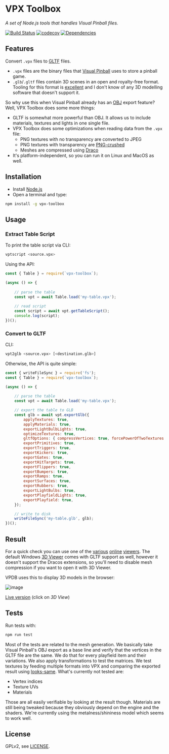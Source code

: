 # VPX Toolbox

*A set of Node.js tools that handles Visual Pinball files.*

[![Build Status][travis-image]][travis-url]
[![codecov](https://codecov.io/gh/vpdb/vpx-toolbox/branch/master/graph/badge.svg)](https://codecov.io/gh/vpdb/vpx-toolbox)
[![Dependencies][dependencies-image]][dependencies-url]

## Features

Convert `.vpx` files to [GLTF](https://www.khronos.org/gltf/) files.

- `.vpx` files are the binary files that [Visual Pinball](https://sourceforge.net/projects/vpinball/) 
  uses to store a pinball game.
- `.glb`/`.gltf` files contain 3D scenes in an open and royalty-free format. 
  Tooling for this format is [excellent](https://github.com/KhronosGroup/glTF#gltf-tools)
  and I don't know of any 3D modelling software that doesn't support it.

So why use this when Visual Pinball already has an [OBJ](https://en.wikipedia.org/wiki/Wavefront_.obj_file)
export feature? Well, VPX Toolbox does some more things:

- GLTF is somewhat more powerful than OBJ. It allows us to include materials, 
  textures and lights in one single file.
- VPX Toolbox does some optimizations when reading data from the `.vpx` file:
   - PNG textures with no transparency are converted to JPEG
   - PNG textures with transparency are [PNG-crushed](https://en.wikipedia.org/wiki/Pngcrush)
   - Meshes are compressed using [Draco](https://google.github.io/draco/)
- It's platform-independent, so you can run it on Linux and MacOS as well.   

## Installation

- Install [Node.js](https://nodejs.org/en/)
- Open a terminal and type:

```bash
npm install -g vpx-toolbox
```

## Usage

### Extract Table Script

To print the table script via CLI:

```bash
vptscript <source.vpx>
```

Using the API:

```js
const { Table } = require(`vpx-toolbox`);

(async () => {
	
	// parse the table
	const vpt = await Table.load('my-table.vpx');
	
	// read script
	const script = await vpt.getTableScript();
	console.log(script);
})();
```

### Convert to GLTF

CLI:

```bash
vpt2glb <source.vpx> [<destination.glb>]
```
    
Otherwise, the API is quite simple:

```js
const { writeFileSync } = require('fs');
const { Table } = require(`vpx-toolbox`);

(async () => {
	
	// parse the table
	const vpt = await Table.load('my-table.vpx');

	// export the table to GLB
	const glb = await vpt.exportGlb({
		applyTextures: true,
		applyMaterials: true,
		exportLightBulbLights: true,
		optimizeTextures: true,
		gltfOptions: { compressVertices: true, forcePowerOfTwoTextures: true },
		exportPrimitives: true,
		exportTriggers: true,
		exportKickers: true,
		exportGates: true,
		exportHitTargets: true,
		exportFlippers: true,
		exportBumpers: true,
		exportRamps: true,
		exportSurfaces: true,
		exportRubbers: true,
		exportLightBulbs: true,
		exportPlayfieldLights: true,
		exportPlayfield: true,
	});

	// write to disk
	writeFileSync('my-table.glb', glb);	
})();
```
 
## Result

For a quick check you can use one of the [various](https://sandbox.babylonjs.com/)
[online](https://threejs.org/editor/) [viewers](https://gltf-viewer.donmccurdy.com/). 
The default Windows [3D Viewer](https://en.wikipedia.org/wiki/Microsoft_3D_Viewer) comes
with GLTF support as well, however it doesn't support the Dracos extensions, so 
you'll need to disable mesh compression if you want to open it with 3D Viewer.

VPDB uses this to display 3D models in the browser:

![image](https://user-images.githubusercontent.com/70426/56841267-0419fc00-688d-11e9-9996-6d84070da392.png)

[Live version](https://vpdb.io/games/dk/releases/pkvazc1pw) (click on *3D View*)

## Tests

Run tests with:

```bash
npm run test
```

Most of the tests are related to the mesh generation. We basically take Visual 
Pinball's OBJ export as a base line and verify that the vertices in the GLTF file
are the same. We do that for every playfield item and their variations. We also 
apply transformations to test the matrices. We test textures by feeding multiple 
formats into VPX and comparing the exported result using [looks-same](https://github.com/gemini-testing/looks-same).
What's currently not tested are:

- Vertex indices
- Texture UVs
- Materials

Those are all easily verifiable by looking at the result though. Materials are
still being tweaked because they obviously depend on the engine and the shaders.
We're currently using the metalness/shininess model which seems to work well.

## License

GPLv2, see [LICENSE](LICENSE).

[travis-image]: https://img.shields.io/travis/vpdb/vpx-toolbox.svg?style=flat-square
[travis-url]: https://travis-ci.org/vpdb/vpx-toolbox
[dependencies-image]: https://david-dm.org/vpdb/vpx-toolbox.svg?style=flat-square
[dependencies-url]: https://david-dm.org/vpdb/vpx-toolbox
